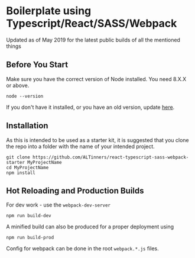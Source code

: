 # Boilerplate using Typescript/React/SASS/Webpack

Updated as of May 2019 for the latest public builds of all the mentioned things

## Before You Start

Make sure you have the correct version of Node installed. You need 8.X.X or above.

```
node --version
```

If you don't have it installed, or you have an old version, update [here](https://nodejs.org/en/download/).

## Installation

As this is intended to be used as a starter kit, it is suggested that you clone the repo into a folder with the name of your intended project.

```
git clone https://github.com/ALTinners/react-typescript-sass-webpack-starter MyProjectName
cd MyProjectName
npm install
```

## Hot Reloading and Production Builds

For dev work - use the `webpack-dev-server`

```
npm run build-dev
```

A minified build can also be produced for a proper deployment using

```
npm run build-prod
```

Config for webpack can be done in the root `webpack.*.js` files.